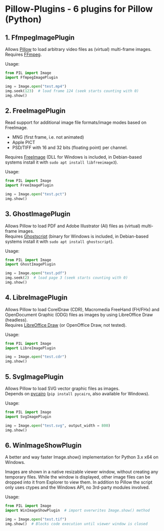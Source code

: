 # Pillow-Plugins - 6 plugins for Pillow (Python)

## 1. FfmpegImagePlugin
Allows [Pillow](https://pillow.readthedocs.io/) to load arbitrary video files as (virtual) multi-frame images.  
Requires [FFmpeg](https://ffmpeg.org/).

Usage:
```python
from PIL import Image
import FfmpegImagePlugin

img = Image.open("test.mp4")
img.seek(123)  # load frame 124 (seek starts counting with 0)
img.show()
```

## 2. FreeImagePlugin
Read support for additional image file formats/image modes based on FreeImage.
- MNG (first frame, i.e. not animated)
- Apple PICT
- PSD/TIFF with 16 and 32 bits (floating point) per channel.  

Requires [FreeImage](https://freeimage.sourceforge.io/) (DLL for Windows is included, in Debian-based systems install it with `sudo apt install libfreeimage3`).

Usage:
```python
from PIL import Image
import FreeImagePlugin

img = Image.open("test.pct")
img.show()
```

## 3. GhostImagePlugin
Allows Pillow to load PDF and Adobe Illustrator (AI) files as (virtual) multi-frame images.  
Requires [Ghostscript](https://ghostscript.com/) (binary for Windows is included, in Debian-based systems install it with `sudo apt install ghostscript`).

Usage:
```python
from PIL import Image
import GhostImagePlugin

img = Image.open("test.pdf")
img.seek(2)  # load page 3 (seek starts counting with 0)
img.show()
```

## 4. LibreImagePlugin
Allows Pillow to load CorelDraw (CDR), Macromedia FreeHand (FH/FHx) and OpenDocument Graphic (ODG) files as images by using LibreOffice Draw (headless).  
Requires [LibreOffice Draw](https://www.libreoffice.org/) (or OpenOffice Draw, not tested).

Usage:
```python
from PIL import Image
import LibreImagePlugin

img = Image.open("test.cdr")
img.show()
```

## 5. SvgImagePlugin
Allows Pillow to load SVG vector graphic files as images.  
Depends on [pycairo](https://pycairo.readthedocs.io/) (`pip install pycairo`, also available for Windows).

Usage:
```python
from PIL import Image
import SvgImagePlugin

img = Image.open("test.svg", output_width = 800)
img.show()
```

## 6. WinImageShowPlugin
A better and way faster Image.show() implementation for Python 3.x x64 on Windows.

Images are shown in a native resizable viewer window, without creating
any temporary files. While the window is displayed, other image files
can be dropped into it from Explorer to view them.
In addition to Pillow the script only uses ctypes and the Windows API,
no 3rd-party modules involved.

Usage:
```python
from PIL import Image
import WinImageShowPlugin  # import overwrites Image.show() method

img = Image.open("test.tif")
img.show()  # Blocks code execution until viewer window is closed
```
